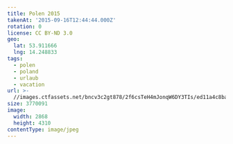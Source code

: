 ```yaml
---
title: Polen 2015
takenAt: '2015-09-16T12:44:44.000Z'
rotation: 0
license: CC BY-ND 3.0
geo:
  lat: 53.911666
  lng: 14.248833
tags:
  - polen
  - poland
  - urlaub
  - vacation
url: >-
  //images.ctfassets.net/bncv3c2gt878/2f6csTeH4mJonqW6DY3TIs/ed11a4c8bacc4a47784057c6dfaf7a68/polen-2015_25325044964_o
size: 3770091
image:
  width: 2868
  height: 4310
contentType: image/jpeg
---
```


